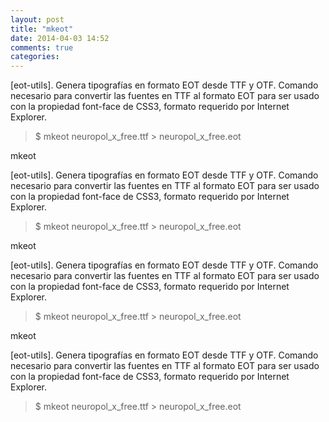 ```yaml
---
layout: post
title: "mkeot"
date: 2014-04-03 14:52
comments: true
categories: 
---
```

[eot-utils]. Genera tipografías en formato EOT desde TTF y OTF. Comando necesario para convertir las fuentes en TTF al formato EOT para ser usado con la propiedad font-face de CSS3, formato requerido por Internet Explorer.

>$ mkeot neuropol_x_free.ttf > neuropol_x_free.eot 

mkeot

[eot-utils]. Genera tipografías en formato EOT desde TTF y OTF. Comando necesario para convertir las fuentes en TTF al formato EOT para ser usado con la propiedad font-face de CSS3, formato requerido por Internet Explorer.

>$ mkeot neuropol_x_free.ttf > neuropol_x_free.eot 

mkeot

[eot-utils]. Genera tipografías en formato EOT desde TTF y OTF. Comando necesario para convertir las fuentes en TTF al formato EOT para ser usado con la propiedad font-face de CSS3, formato requerido por Internet Explorer.

>$ mkeot neuropol_x_free.ttf > neuropol_x_free.eot 

mkeot

[eot-utils]. Genera tipografías en formato EOT desde TTF y OTF. Comando necesario para convertir las fuentes en TTF al formato EOT para ser usado con la propiedad font-face de CSS3, formato requerido por Internet Explorer.

>$ mkeot neuropol_x_free.ttf > neuropol_x_free.eot 

